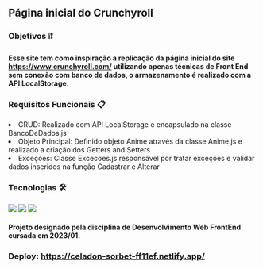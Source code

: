 ## Página inicial do Crunchyroll

### Objetivos ❕❗

#### Esse site tem como inspiração a replicação da página inicial do site https://www.crunchyroll.com/ utilizando apenas técnicas de Front End sem conexão com banco de dados, o armazenamento é realizado com a API LocalStorage.

### Requisitos Funcionais 📋

<div>
<li>CRUD: Realizado com API LocalStorage e encapsulado na classe BancoDeDados.js</li>
<li>Objeto Principal: Definido objeto Anime através da classe Anime.js e realizado a criação dos Getters and Setters</li> 
<li>Exceções: Classe Excecoes.js responsável por tratar exceções e validar dados inseridos na função Cadastrar e Alterar</li>
</div>

### Tecnologias 🛠️

<div style="display: inline_block">
<img src="https://img.shields.io/badge/HTML5-E34F26?style=for-the-badge&logo=html5&logoColor=white">
<img src="https://img.shields.io/badge/CSS3-1572B6?style=for-the-badge&logo=css3&logoColor=white">
<img src="https://img.shields.io/badge/JavaScript-F7DF1E?style=for-the-badge&logo=javascript&logoColor=black">
</div>

#### Projeto designado pela disciplina de Desenvolvimento Web FrontEnd cursada em 2023/01.

### Deploy: https://celadon-sorbet-ff11ef.netlify.app/
